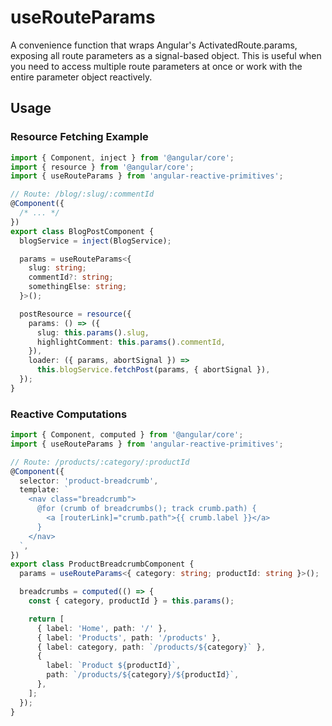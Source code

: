 # useRouteParams

A convenience function that wraps Angular's ActivatedRoute.params, exposing all route parameters as a signal-based object. This is useful when you need to access multiple route parameters at once or work with the entire parameter object reactively.

## Usage

### Resource Fetching Example

```ts
import { Component, inject } from '@angular/core';
import { resource } from '@angular/core';
import { useRouteParams } from 'angular-reactive-primitives';

// Route: /blog/:slug/:commentId
@Component({
  /* ... */
})
export class BlogPostComponent {
  blogService = inject(BlogService);

  params = useRouteParams<{
    slug: string;
    commentId?: string;
    somethingElse: string;
  }>();

  postResource = resource({
    params: () => ({
      slug: this.params().slug,
      highlightComment: this.params().commentId,
    }),
    loader: ({ params, abortSignal }) =>
      this.blogService.fetchPost(params, { abortSignal }),
  });
}
```

### Reactive Computations

```ts
import { Component, computed } from '@angular/core';
import { useRouteParams } from 'angular-reactive-primitives';

// Route: /products/:category/:productId
@Component({
  selector: 'product-breadcrumb',
  template: `
    <nav class="breadcrumb">
      @for (crumb of breadcrumbs(); track crumb.path) {
        <a [routerLink]="crumb.path">{{ crumb.label }}</a>
      }
    </nav>
  `,
})
export class ProductBreadcrumbComponent {
  params = useRouteParams<{ category: string; productId: string }>();

  breadcrumbs = computed(() => {
    const { category, productId } = this.params();

    return [
      { label: 'Home', path: '/' },
      { label: 'Products', path: '/products' },
      { label: category, path: `/products/${category}` },
      {
        label: `Product ${productId}`,
        path: `/products/${category}/${productId}`,
      },
    ];
  });
}
```
